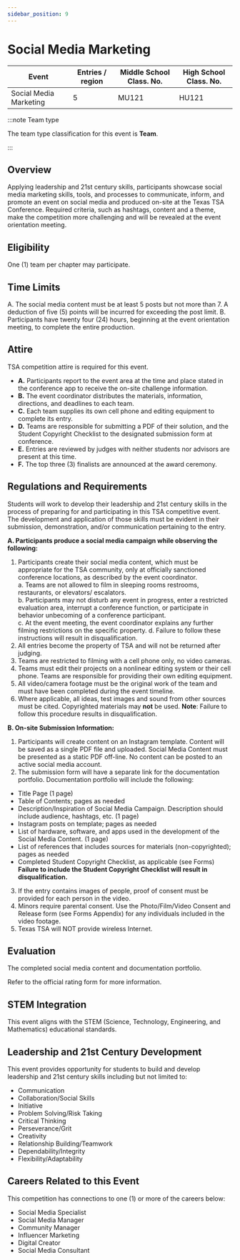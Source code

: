 ```yaml
---
sidebar_position: 9
---
```


# Social Media Marketing

| Event                  | Entries / region | Middle School Class. No. | High School Class. No. |
| ---------------------- | ---------------- | ------------------------ | ---------------------- |
| Social Media Marketing | 5                | MU121                    | HU121                  |

:::note Team type

The team type classification for this event is **Team**.

:::

## Overview

Applying leadership and 21st century skills, participants showcase social media marketing skills, tools, and processes to communicate, inform, and promote an event on social media and produced on-site at the Texas TSA Conference. Required criteria, such as hashtags, content and a theme, make the competition more challenging and will be revealed at the event orientation meeting.

## Eligibility

One (1) team per chapter may participate.

## Time Limits

A. The social media content must be at least 5 posts but not more than 7. A deduction of five (5) points will be incurred for exceeding the post limit.
B. Participants have twenty four (24) hours, beginning at the event orientation meeting, to complete the entire production.

## Attire

TSA competition attire is required for this event.

- **A.** Participants report to the event area at the time and place stated in the conference app to receive the on-site challenge information.
- **B.** The event coordinator distributes the materials, information, directions, and deadlines to each team.
- **C.** Each team supplies its own cell phone and editing equipment to complete its entry.
- **D.** Teams are responsible for submitting a PDF of their solution, and the Student Copyright Checklist to the designated submission form at conference.
- **E.** Entries are reviewed by judges with neither students nor advisors are present at this time.
- **F.** The top three (3) finalists are announced at the award ceremony.

## Regulations and Requirements

Students will work to develop their leadership and 21st century skills in the process of preparing for and participating in this TSA competitive event. The development and application of those skills must be evident in their submission, demonstration, and/or communication pertaining to the entry.

**A. Participants produce a social media campaign while observing the following:**  

1. Participants create their social media content, which must be appropriate for the TSA community, only at officially sanctioned conference locations, as described by the event coordinator.  
  a. Teams are not allowed to film in sleeping rooms restrooms, restaurants, or elevators/ escalators.  
  b. Participants may not disturb any event in progress, enter a restricted evaluation area, interrupt a conference function, or participate in behavior unbecoming of a conference participant.  
  c. At the event meeting, the event coordinator explains any further filming restrictions on the specific property.
  d. Failure to follow these instructions will result in disqualification.
2. All entries become the property of TSA and will not be returned after judging.
3. Teams are restricted to filming with a cell phone only, no
video cameras.
4. Teams must edit their projects on a nonlinear editing system or their cell phone. Teams are responsible for providing their own editing equipment.
5. All video/camera footage must be the original work of the team and must have been completed during the event timeline.
6. Where applicable, all ideas, test images and sound from other sources must be cited. Copyrighted materials may **not** be used. **Note**: Failure to follow this procedure
results in disqualification.

**B. On-site Submission Information:**

1. Participants will create content on an Instagram template. Content will be saved as a single PDF file and uploaded. Social Media Content must be presented as a static PDF off-line. No content can be posted to an active social media account.
2. The submission form will have a separate link for the documentation portfolio. Documentation portfolio will include the following:  
  - Title Page (1 page)
  - Table of Contents; pages as needed
  - Description/Inspiration of Social Media Campaign. Description should include audience, hashtags, etc. (1 page)
  - Instagram posts on template; pages as needed
  - List of hardware, software, and apps used in the development of the Social Media Content. (1 page)
  - List of references that includes sources for materials (non-copyrighted); pages as needed
  - Completed Student Copyright Checklist, as applicable (see Forms) **Failure to include the Student Copyright Checklist will result in disqualification.**
3. If the entry contains images of people, proof of consent must be provided for each person in the video.
4. Minors require parental consent. Use the Photo/Film/Video Consent and Release form (see Forms Appendix) for any individuals included in the video footage.
5. Texas TSA will NOT provide wireless Internet.

## Evaluation

The completed social media content and documentation portfolio.

Refer to the official rating form for more information.

## STEM Integration

This event aligns with the STEM (Science, Technology, Engineering, and Mathematics) educational standards.

## Leadership and 21st Century Development

This event provides opportunity for students to build and develop leadership and 21st century skills including but not limited to:  
- Communication
- Collaboration/Social Skills
- Initiative
- Problem Solving/Risk Taking
- Critical Thinking
- Perseverance/Grit
- Creativity
- Relationship Building/Teamwork
- Dependability/Integrity
- Flexibility/Adaptability

## Careers Related to this Event

This competition has connections to one (1) or more of the careers below:

- Social Media Specialist
- Social Media Manager
- Community Manager
- Influencer Marketing
- Digital Creator
- Social Media Consultant